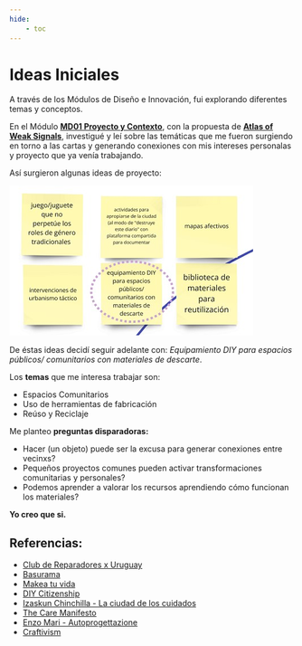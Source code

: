 ```yaml
---
hide:
    - toc
---
```


# Ideas Iniciales

A través de los Módulos de Diseño e Innovación, fui explorando diferentes temas y conceptos.

En el Módulo **[MD01 Proyecto y Contexto](https://mvicogarcia.github.io/Victoria_Garcia/diseno/md01/)**, con la propuesta de **[Atlas of Weak Signals](https://fablabbcn.org/blog/emergent-ideas/atlas-of-weak-signals)**, investigué y leí sobre las temáticas que me fueron surgiendo en torno a las cartas y generando conexiones con mis intereses personalas y proyecto que ya venía trabajando.

Así surgieron algunas ideas de proyecto:

![](../images/proy/ideasinic.jpg)


De éstas ideas decidí seguir adelante con: *Equipamiento DIY para espacios públicos/ comunitarios con materiales de descarte*.


Los **temas** que me interesa trabajar son:

- Espacios Comunitarios
- Uso de herramientas de fabricación
- Reúso y Reciclaje


Me planteo **preguntas disparadoras:**

- Hacer (un objeto) puede ser la excusa para generar conexiones entre vecinxs?
- Pequeños proyectos comunes pueden activar transformaciones comunitarias y personales?
- Podemos aprender a valorar los recursos aprendiendo cómo funcionan los materiales?


**Yo creo que si.**



## Referencias:

- [Club de Reparadores x Uruguay](https://www.instagram.com/clubdereparadoresuy/?hl=es)
- [Basurama](https://basurama.org/)
- [Makea tu vida](https://www.makeatuvida.net/)
- [DIY Citizenship](https://direct.mit.edu/books/edited-volume/3410/DIY-CitizenshipCritical-Making-and-Social-Media)
- [Izaskun Chinchilla - La ciudad de los cuidados](https://www.youtube.com/watch?v=sS733L8EunM)
- [The Care Manifesto](https://www.uhn.ca/Research/Research_Institutes/The_Institute_for_Education_Research/Events/Documents/Care-Manifesto-Readings.pdf)
- [Enzo Mari - Autoprogettazione](https://ateliers.esad-pyrenees.fr/web/pages/culturenum/ethique/enzo-mari-autoprogettazione.pdf)
- [Craftivism](https://commonslibrary.org/craftivism-a-manifesto-methodology/)
